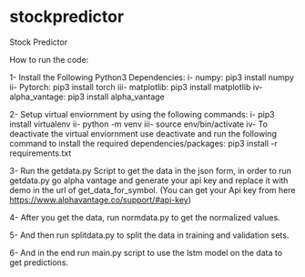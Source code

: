 # stockpredictor

Stock Predictor

How to run the code:

1- Install the Following Python3 Dependencies:
i- numpy: pip3 install numpy
ii- Pytorch: pip3 install torch
iii- matplotlib: pip3 install matplotlib
iv- alpha_vantage: pip3 install alpha_vantage

2- Setup virtual enviornment by using the following commands:
    i- pip3 install virtualenv
    ii- python<version> -m venv <virtual-environment-name>
    iii- source env/bin/activate
    iv- To deactivate the virtual enviornment use deactivate
    and run the following command to install the required dependencies/packages: pip3 install -r requirements.txt

3- Run the getdata.py Script to get the data in the json form, in order to run getdata.py go alpha vantage and generate your api key
and replace it with demo in the url of get_data_for_symbol. (You can get your Api key from here https://www.alphavantage.co/support/#api-key)

4- After you get the data, run normdata.py to get the normalized values.

5- And then run splitdata.py to split the data in training and validation sets.

6- And in the end run main.py script to use the lstm model on the data to get predictions.
